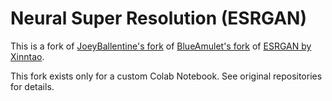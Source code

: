 # Neural Super Resolution (ESRGAN)

This is a fork of [JoeyBallentine's fork](https://github.com/JoeyBallentine/ESRGAN) of [BlueAmulet's fork](https://github.com/BlueAmulet/ESRGAN) of [ESRGAN by Xinntao](https://github.com/xinntao/ESRGAN).

This fork exists only for a custom Colab Notebook. See original repositories for details.


